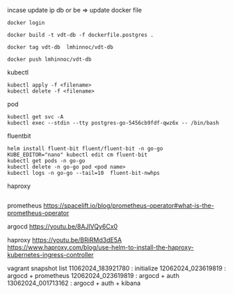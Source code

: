 incase update ip db or be => update docker file

```
docker login

docker build -t vdt-db -f dockerfile.postgres .

docker tag vdt-db  lmhinnoc/vdt-db

docker push lmhinnoc/vdt-db
```

kubectl
```
kubectl apply -f <filename>
kubectl delete -f <filename> 
```

pod

```
kubectl get svc -A
kubectl exec --stdin --tty postgres-go-5456cb9fdf-qwz6x -- /bin/bash

```

fluentbit

```
helm install fluent-bit fluent/fluent-bit -n go-go
KUBE_EDITOR="nano" kubectl edit cm fluent-bit                                                                                               
kubectl get pods -n go-go
kubectl delete -n go-go pod <pod name>
kubectl logs -n go-go --tail=10  fluent-bit-nwhps      
```

haproxy
```
```

prometheus https://spacelift.io/blog/prometheus-operator#what-is-the-prometheus-operator

argocd https://youtu.be/8AJlVQy6Cx0

haproxy https://youtu.be/BRiRMd3dE5A
https://www.haproxy.com/blog/use-helm-to-install-the-haproxy-kubernetes-ingress-controller


vagrant snapshot list
11062024_183921780 : initialize
12062024_023619819 : argocd + prometheus
12062024_023619819 : argocd + auth
13062024_001713162 : argocd + auth + kibana

